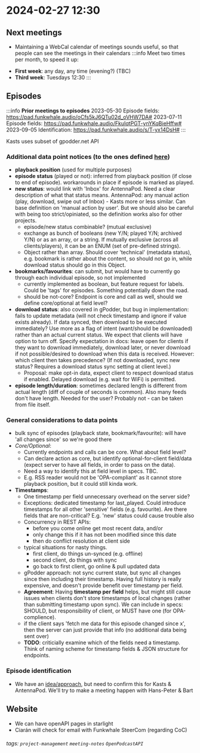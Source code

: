 2024-02-27 12:30
===

## Next meetings
- Maintaining a WebCal calendar of meetings sounds useful, so that people can see the meetings in their calendars
:::info
Meet two times per month, to speed it up:
* **First week**: any day, any time (evening?) (TBC)
* **Third week**: Tuesdays 12:30
:::


## Episodes
:::info
**Prior meetings to episodes**
2023-05-30 Episode fields: https://pad.funkwhale.audio/oCfs5kJ6QTu02d_oVHW7DA#
2023-07-11 Episode fields: https://pad.funkwhale.audio/FkuIqtPGT-ynYKqBieHffw#
2023-09-05 Identification: https://pad.funkwhale.audio/s/T-yx14DsH#
:::

Kasts uses subset of gpodder.net API

### Additional data point notices (to the ones defined [here](https://pad.funkwhale.audio/FkuIqtPGT-ynYKqBieHffw))

* **playback position** (used for multiple purposes)
* **episode status** (played or not): inferred from playback position (if close to end of episode). workarounds in place if episode is marked as played.
* **new status**: would link with 'Inbox' for AntennaPod. Need a clear description of what that status means. AntennaPod: any manual action (play, download, swipe out of Inbox) - Kasts more or less similar. Can base definition on 'manual action by user'. But we should also be careful with being too strict/opiniated, so the definition works also for other projects.
  * episode/new status combinable? (mutual exclusive)
  * exchange as bunch of booleans (new Y/N; played Y/N; archived Y/N) or as an array, or a string. If mutually exclusive (across all clients/players), it can be an ENUM (set of pre-defined strings).
  * Object rather than array. Should cover 'technical' (metadata status), e.g. bookmark is rather about the content, so should not go in, while download status should go in this Object.
* **bookmarks/favourites**: can submit, but would have to currently go through each individual episode, so not implemented
  * currently implemented as boolean, but feature request for labels. Could be 'tags' for episodes. Something potentially down the road.
  * should be not-core? Endpoint is core and call as well, should we define core/optional at field level?
* **download status**: also covered in gPodder, but bug in implementation: fails to update metadata (will not check timestamp and ignore if value exists already). If data synced, then download to be executed immediately? Use more as a flag of intent (want/should be downloaded) rather than an actual current status. We expect that clients will have option to turn off. Specify expectation in docs: leave open for clients if they want to download immediately, download later, or never download if not possible/desired to download when this data is received. However: which client then takes precedence? (If not downloaded, sync new status? Requires a download status sync setting at client level.)
  * Proposal: make opt-in data, expect client to respect download status if enabled. Delayed download (e.g. wait for WiFi) is permitted.
* **episode length/duration**: sometimes declared length is different from actual length (diff of couple of seconds is common). Also many feeds don't have length. Needed for the user? Probably not - can be taken from file itself.

### General considerations to data points
* bulk sync of episodes (playback state, bookmark/favourite): will have 'all changes since' so we're good there
* *Core/Optional*:
    * Currently endpoints and calls can be core. What about field level?
    * Can declare action as core, but identify optional-for-client field/data (expect server to have all fields, in order to pass on the data).
    * Need a way to identify this at field level in specs. TBC.
    * E.g. RSS reader would not be 'OPA-compliant' as it cannot store playback position, but it could still kinda work.
* **Timestamps**:
    * One timestamp per field unnecessary overhead on the server side?
    * Exceptions: dedicated timestamp for last_played. Could introduce timestamps for all other 'sensitive' fields (e.g. favourite). Are there fields that are non-critical? E.g. 'new' status could cause trouble also
    * Concurrency in REST APIs:
        * before you come online get most recent data, and/or
        * only change this if it has not been modified since this date
        * then do conflict resolution at client side
    * typical situations for nasty things.
        * first client, do things un-synced (e.g. offline)
        * second client, do things with sync
        * go back to first client, go online & pull updated data
    * gPodder approach: not sync current state, but sync all changes since then including their timestamp. Having full history is really expensive, and doesn't provide benefit over timestamp per field.
    * **Agreement**: Having **timestamp per field** helps, but might still cause issues when clients don't store timestamps of local changes (rather than submitting timestamp upon sync). We can include in specs: SHOULD, but responsibility of client, or MUST have one (for OPA-complience).
    * if the client says 'fetch me data for this episode changed since x', then the server can just provide that info (no additional data being sent over)
    * **TODO**: criticially examine which of the fields need a timestamp. Think of naming scheme for timestamp fields & JSON structure for endpoints.


### Episode identification
* We have an [idea/approach](https://pad.funkwhale.audio/s/T-yx14DsH#Episodes-endpoint), but need to confirm this for Kasts & AntennaPod. We'll try to make a meeting happen with Hans-Peter & Bart

## Website
* We can have openAPI pages in starlight
* Ciarán will check for email with Funkwhale SteerCom (regarding CoC)

###### tags: `project-management` `meeting-notes` `OpenPodcastAPI`